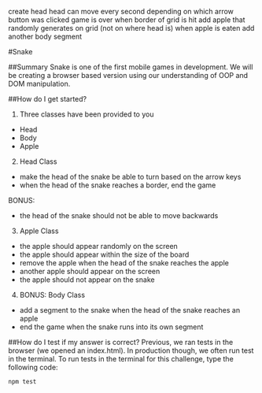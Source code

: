 create head
head can move every second depending on which arrow button was clicked
game is over when border of grid is hit
add apple that randomly generates on grid (not on where head is)
when apple is eaten add another body segment


#Snake

##Summary
Snake is one of the first mobile games in development. We will be creating a browser based version using our understanding of OOP and DOM manipulation.

##How do I get started?
1. Three classes have been provided to you

  - Head
  - Body
  - Apple

2. Head Class
  - make the head of the snake be able to turn based on the arrow keys
  - when the head of the snake reaches a border, end the game

  BONUS:
  - the head of the snake should not be able to move backwards

3. Apple Class
  - the apple should appear randomly on the screen
  - the apple should appear within the size of the board
  - remove the apple when the head of the snake reaches the apple
  - another apple should appear on the screen
  - the apple should not appear on the snake


4. BONUS: Body Class
  - add a segment to the snake when the head of the snake reaches an apple
  - end the game when the snake runs into its own segment

##How do I test if my answer is correct?
Previous, we ran tests in the browser (we opened an index.html). In production though, we often run test in the terminal. To run tests in the terminal for this challenge, type the following code:
````
npm test
````
